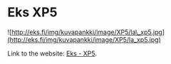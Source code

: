 # Eks XP5

![http://eks.fi/img/kuvapankki/image/XP5/la\_xp5.jpg](http://eks.fi/img/kuvapankki/image/XP5/la_xp5.jpg)

Link to the website: [Eks -
XP5](http://eks.fi/product.php?p=products&id=31).
